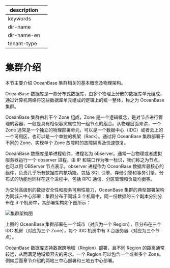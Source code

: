 |description||
|---|---|
|keywords||
|dir-name||
|dir-name-en||
|tenant-type||

# 集群介绍

本节主要介绍 OceanBase 集群相关的基本概念及物理架构。

OceanBase 数据库是一款分布式数据库，由多个物理上分散的数据库单元组成，通过计算机网络将这些数据库单元组成的逻辑上的统一整体，称之为 OceanBase 集群。

OceanBase 集群由若干个 Zone 组成，Zone 是一个逻辑概念，是对节点进行管理的容器，一般是具有相似容灾属性的一组节点的组合。从物理层面来讲，一个 Zone 通常是一个独立的物理部署单元，可以是一个数据中心（IDC）或者云上的一个可用区，也可以是一个单独的机架（Rack）。通过将 OceanBase 集群部署于不同的 Zone，实现单个 Zone 故障时的故障隔离及快速恢复。

OceanBase 数据库是单进程软件，进程名为 observer。通常一台物理或者虚拟服务器运行一个 observer 进程，由 IP 和端口作为唯一标识，我们称之为节点，也可以用 OBServer 节点表示。observer 进程作为 OceanBase 数据库最核心的组件，负责几乎所有数据库内核功能，包括 SQL 引擎、存储引擎和事务引擎。分布式的功能也同样在这个进程中，包括 RPC 通信、分区管理和负载均衡等。

为交付高级别的数据安全性和服务可用性能力，OceanBase 集群的典型部署架构为同城三中心部署：集群分布于同城 3 个机房中，同一份数据的三个副本分别分布在 3 个机房中，其部署架构如下图所示：

![集群架构图](https://obbusiness-private.oss-cn-shanghai.aliyuncs.com/doc/img/observer-enterprise/V4.2.1/manage/cluster-architeture.jpg)

上图的 OceanBase 集群部署在一个城市（对应为一个 Region），且分布在三个 IDC 机房（对应为三个 Zone），每个 IDC 机房中有 3 台服务器（对应为三个节点）。

OceanBase 数据库支持数据跨地域（Region）部署，且不同 Region 的距离通常较远，从而满足地域级容灾的需求。一个 Region 可以包含一个或者多个 Zone。例如后面章节介绍的两地三中心部署和三地五中心部署。
